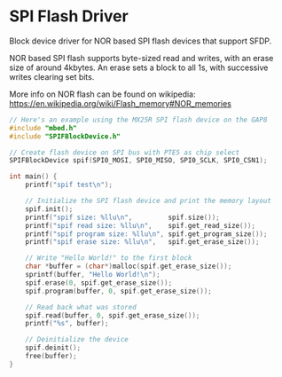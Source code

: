 # SPI Flash Driver

Block device driver for NOR based SPI flash devices that support SFDP.

NOR based SPI flash supports byte-sized read and writes, with an erase size of around 4kbytes. An erase sets a block to all 1s, with successive writes clearing set bits.

More info on NOR flash can be found on wikipedia:
https://en.wikipedia.org/wiki/Flash_memory#NOR_memories

``` cpp
// Here's an example using the MX25R SPI flash device on the GAP8
#include "mbed.h"
#include "SPIFBlockDevice.h"

// Create flash device on SPI bus with PTE5 as chip select
SPIFBlockDevice spif(SPI0_MOSI, SPI0_MISO, SPI0_SCLK, SPI0_CSN1);

int main() {
    printf("spif test\n");

    // Initialize the SPI flash device and print the memory layout
    spif.init();
    printf("spif size: %llu\n",         spif.size());
    printf("spif read size: %llu\n",    spif.get_read_size());
    printf("spif program size: %llu\n", spif.get_program_size());
    printf("spif erase size: %llu\n",   spif.get_erase_size());

    // Write "Hello World!" to the first block
    char *buffer = (char*)malloc(spif.get_erase_size());
    sprintf(buffer, "Hello World!\n");
    spif.erase(0, spif.get_erase_size());
    spif.program(buffer, 0, spif.get_erase_size());

    // Read back what was stored
    spif.read(buffer, 0, spif.get_erase_size());
    printf("%s", buffer);

    // Deinitialize the device
    spif.deinit();
    free(buffer);
}
```

